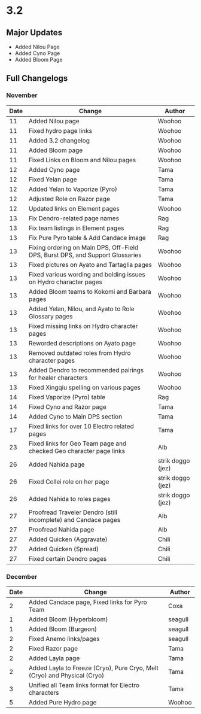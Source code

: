 # 3.2

## Major Updates

* Added Nilou Page
* Added Cyno Page
* Added Bloom Page

## Full Changelogs

### November

| Date | Change                                                                        | Author            |
| ---- | ----------------------------------------------------------------------------- | ----------------- |
| 11   | Added Nilou page                                                              | Woohoo            |
| 11   | Fixed hydro page links                                                        | Woohoo            |
| 11   | Added 3.2 changelog                                                           | Woohoo            |
| 11   | Added Bloom page                                                              | Woohoo            |
| 11   | Fixed Links on Bloom and Nilou pages                                          | Woohoo            |
| 12   | Added Cyno page                                                               | Tama              |
| 12   | Fixed Yelan page                                                              | Tama              |
| 12   | Added Yelan to Vaporize (Pyro)                                                | Tama              |
| 12   | Adjusted Role on Razor page                                                   | Tama              |
| 12   | Updated links on Element pages                                                | Woohoo            |
| 13   | Fix Dendro-related page names                                                 | Rag               |
| 13   | Fix team listings in Element pages                                            | Rag               |
| 13   | Fix Pure Pyro table & Add Candace image                                       | Rag               |
| 13   | Fixing ordering on Main DPS, Off-Field DPS, Burst DPS, and Support Glossaries | Woohoo            |
| 13   | Fixed pictures on Ayato and Tartaglia pages                                   | Woohoo            |
| 13   | Fixed various wording and bolding issues on Hydro character pages             | Woohoo            |
| 13   | Added Bloom teams to Kokomi and Barbara pages                                 | Woohoo            |
| 13   | Added Yelan, Nilou, and Ayato to Role Glossary pages                          | Woohoo            |
| 13   | Fixed missing links on Hydro character pages                                  | Woohoo            |
| 13   | Reworded descriptions on Ayato page                                           | Woohoo            |
| 13   | Removed outdated roles from Hydro character pages                             | Woohoo            |
| 13   | Added Dendro to recommended pairings for healer characters                    | Woohoo            |
| 13   | Fixed Xingqiu spelling on various pages                                       | Woohoo            |
| 14   | Fixed Vaporize (Pyro) table                                                   | Rag               |
| 14   | Fixed Cyno and Razor page                                                     | Tama              |
| 14   | Added Cyno to Main DPS section                                                | Tama              |
| 17   | Fixed links for over 10 Electro related pages                                 | Tama              |
| 23   | Fixed links for Geo Team page and checked Geo character page links            | Alb               |
| 26   | Added Nahida page                                                             | strik doggo (jez) |
| 26   | Fixed Collei role on her page                                                 | strik doggo (jez) |
| 26   | Added Nahida to roles pages                                                   | strik doggo (jez) |
| 27   | Proofread Traveler Dendro (still incomplete) and Candace pages                | Alb               |
| 27   | Proofread Nahida page                                                         | Alb               |
| 27   | Added Quicken (Aggravate)                                                     | Chili             |
| 27   | Added Quicken (Spread)                                                        | Chili             |
| 27   | Fixed certain Dendro pages                                                    | Chili             |

### December

| Date | Change                                                                   | Author  |
| ---- | ------------------------------------------------------------------------ | ------- |
| 2    | Added Candace page, Fixed links for Pyro Team                            | Coxa    |
| 1    | Added Bloom (Hyperbloom)                                                 | seagull |
| 1    | Added Bloom (Burgeon)                                                    | seagull |
| 2    | Fixed Anemo links/pages                                                  | seagull |
| 2    | Fixed Razor page                                                         | Tama    |
| 2    | Added Layla page                                                         | Tama    |
| 2    | Added Layla to Freeze (Cryo), Pure Cryo, Melt (Cryo) and Physical (Cryo) | Tama    |
| 3    | Unified all Team links format for Electro characters                     | Tama    |
| 5    | Added Pure Hydro page                                                    | Woohoo  |

